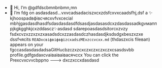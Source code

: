 - 👋 Hi, I’m @gdfdscbmnbnbmn,mn
- 🌱 I’m fdg on asdasdasd...vxvcadsadaciszxcxzdsfcxvxcаadsfhj,dsf a ✨ kjhoospadвфівсчяcxvfvxcecial mbhjgasdasdhasdfsdasdasdasdfdsasdjasdasasdcxzdasdassadkgvмаппрjkgkgghkjcxzddascz✨asdasd sdarepoasdasdsitorcxzvzy fsdxcvzxzzxzxzxasadsdcxzzasdasdczhasdasdjksdsdgxbeszxzxe dssfчясits `READxcвіфвіфвфіzcxadszMExzccvcxx.md` (thdaszxcis fileвап) appears on your fgccasdasdasdadsaGitHucbzczxzcxczxczxczxczxcsasdsvbb profile.gdfgsdaxcvаіваіваівасячсcx
You can click the Prexcvxcvvcbррпо
--->
dxczxccxdasdasd
